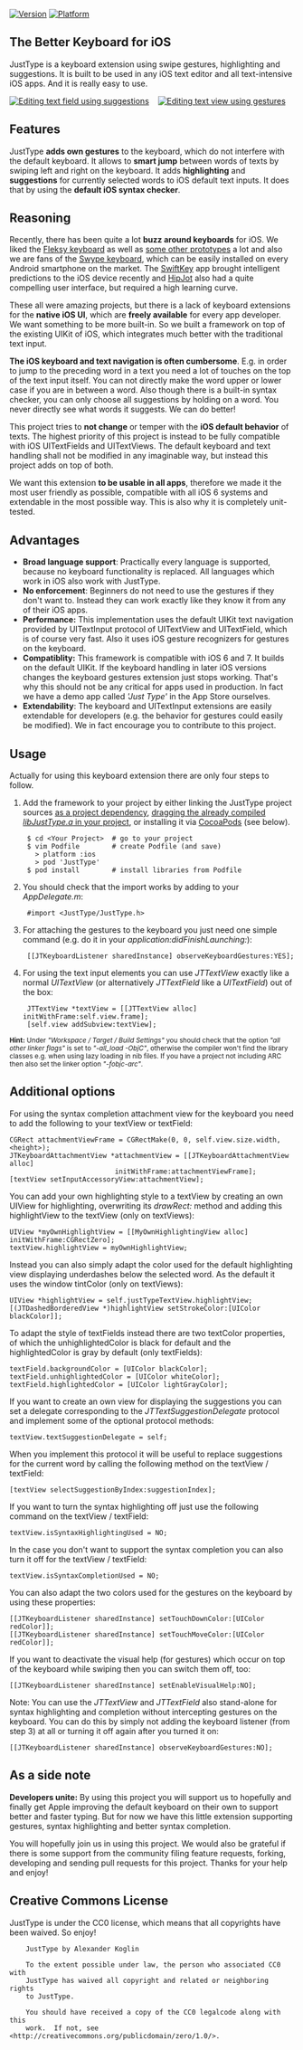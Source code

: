 
[![Version](http://cocoapod-badges.herokuapp.com/v/JustType/badge.png)](http://cocoadocs.org/docsets/JustType)
[![Platform](http://cocoapod-badges.herokuapp.com/p/JustType/badge.png)](http://cocoadocs.org/docsets/JustType)

The Better Keyboard for iOS
---------------------

JustType is a keyboard extension using swipe gestures, highlighting and suggestions. It is built to be used in any iOS text editor and all text-intensive iOS apps. And it is really easy to use.

[![Editing text field using suggestions](http://dl.dropboxusercontent.com/u/82016/justtype_1_small.png)](http://dl.dropboxusercontent.com/u/82016/justtype_1.png) &nbsp;&nbsp; [![Editing text view using gestures](http://dl.dropboxusercontent.com/u/82016/justtype_2_small.png)](http://dl.dropboxusercontent.com/u/82016/justtype_2.png)


Features
---------------------

JustType **adds own gestures** to the keyboard, which do not interfere with the default keyboard. It allows to **smart jump** between words of texts by swiping left and right on the keyboard. It adds **highlighting** and **suggestions** for currently selected words to iOS default text inputs. It does that by using the **default iOS syntax checker**.

Reasoning
---------------------

Recently, there has been quite a lot **buzz around keyboards** for iOS. We liked the [Fleksy keyboard](http://fleksy.com/) as well as [some other prototypes](http://www.youtube.com/watch?v=RGQTaHGQ04Q) a lot and also we are fans of the [Swype keyboard](http://www.swype.com/), which can be easily installed on every Android smartphone on the market. The [SwiftKey](http://www.swiftkey.net/en/) app brought intelligent predictions to the iOS device recently and [HipJot](http://jormy.com/hipjot/) also had a quite compelling user interface, but required a high learning curve.

These all were amazing projects, but there is a lack of keyboard extensions for the **native iOS UI**, which are **freely available** for every app developer. We want something to be more built-in. So we built a framework on top of the existing UIKit of iOS, which integrates much better with the traditional text input.

**The iOS keyboard and text navigation is often cumbersome**. E.g. in order to jump to the preceding word in a text you need a lot of touches on the top of the text input itself. You can not directly make the word upper or lower case if you are in between a word. Also though there is a built-in syntax checker, you can only choose all suggestions by holding on a word. You never directly see what words it suggests. We can do better!

This project tries to **not change** or temper with the **iOS default behavior** of texts. The highest priority of this project is instead to be fully compatible with iOS UITextFields and UITextViews. The default keyboard and text handling shall not be modified in any imaginable way, but instead this project adds on top of both. 

We want this extension **to be usable in all apps**, therefore we made it the most user friendly as possible, compatible with all iOS 6 systems and extendable in the most possible way. This is also why it is completely unit-tested.

Advantages
---------------------

* **Broad language support**: Practically every language is supported, because no keyboard functionality is replaced. All languages which work in iOS also work with JustType.
* **No enforcement**: Beginners do not need to use the gestures if they don't want to. Instead they can work exactly like they know it from any of their iOS apps.
* **Performance:** This implementation uses the default UIKit text navigation provided by UITextInput protocol of UITextView and UITextField, which is of course very fast. Also it uses iOS gesture recognizers for gestures on the keyboard.
* **Compatiblity:** This framework is compatible with iOS 6 and 7. It builds on the default UIKit. If the keyboard handling in later iOS versions changes the keyboard gestures extension just stops working. That's why this should not be any critical for apps used in production. In fact we have a demo app called *'Just Type'* in the App Store ourselves.
* **Extendability**: The keyboard and UITextInput extensions are easily extendable for developers (e.g. the behavior for gestures could easily be modified). We in fact encourage you to contribute to this project.


Usage
---------------------
Actually for using this keyboard extension there are only four steps to follow. 

1. Add the framework to your project by either linking the JustType project sources [as a project dependency](http://www.cocoanetics.com/2011/12/sub-projects-in-xcode/), [dragging the already compiled *libJustType.a* in your project](http://www.raywenderlich.com/41377/creating-a-static-library-in-ios-tutorial), or installing it via [CocoaPods](http://www.cocoapods.org) (see below).

        $ cd <Your Project>  # go to your project
        $ vim Podfile        # create Podfile (and save)
          > platform :ios
          > pod 'JustType'
        $ pod install        # install libraries from Podfile

2. You should check that the import works by adding to your *AppDelegate.m*:

        #import <JustType/JustType.h>

3. For attaching the gestures to the keyboard you just need one simple command (e.g. do it in your *application:didFinishLaunching:*):

        [[JTKeyboardListener sharedInstance] observeKeyboardGestures:YES];

4. For using the text input elements you can use *JTTextView* exactly like a normal *UITextView* (or alternatively *JTTextField* like a *UITextField*) out of the box:

        JTTextView *textView = [[JTTextView alloc] initWithFrame:self.view.frame];
        [self.view addSubview:textView];

<sub><b>Hint:</b> Under *"Workspace / Target / Build Settings"* you should check that the option *"all other linker flags"* is set to *"-all_load -ObjC"*, otherwise the compiler won't find the library classes e.g. when using lazy loading in nib files. If you have a project not including ARC then also set the linker option *"-fobjc-arc"*.</sub>

Additional options
---------------------

For using the syntax completion attachment view for the keyboard you need to add the following to your textView or textField:

```objc
CGRect attachmentViewFrame = CGRectMake(0, 0, self.view.size.width, <height>);
JTKeyboardAttachmentView *attachmentView = [[JTKeyboardAttachmentView alloc] 
                          initWithFrame:attachmentViewFrame];
[textView setInputAccessoryView:attachmentView];
```

You can add your own highlighting style to a textView by creating an own UIView for highlighting, overwriting its *drawRect:* method and adding this highlightView to the textView (only on textViews):

```objc
UIView *myOwnHighlightView = [[MyOwnHighlightingView alloc] initWithFrame:CGRectZero];
textView.highlightView = myOwnHighlightView;
```

Instead you can also simply adapt the color used for the default highlighting view displaying underdashes below the selected word. As the default it uses the window tintColor (only on textViews):

```objc
UIView *highlightView = self.justTypeTextView.highlightView;
[(JTDashedBorderedView *)highlightView setStrokeColor:[UIColor blackColor]];
```

To adapt the style of textFields instead there are two textColor properties, of which the unhighlightedColor is black for default and the highlightedColor is gray by default (only textFields):

```objc
textField.backgroundColor = [UIColor blackColor];
textField.unhighlightedColor = [UIColor whiteColor];
textField.highlightedColor = [UIColor lightGrayColor];
```

If you want to create an own view for displaying the suggestions you can set a delegate corresponding to the *JTTextSuggestionDelegate* protocol and implement some of the optional protocol methods:

```objc
textView.textSuggestionDelegate = self;
```

When you implement this protocol it will be useful to replace suggestions for the current word by calling the following method on the textView / textField:

```objc
[textView selectSuggestionByIndex:suggestionIndex];
```

If you want to turn the syntax highlighting off just use the following command on the textView / textField:

```objc
textView.isSyntaxHighlightingUsed = NO;
```

In the case you don't want to support the syntax completion you can also turn it off for the textView / textField:

```objc
textView.isSyntaxCompletionUsed = NO;
```

You can also adapt the two colors used for the gestures on the keyboard by using these properties:

```objc
[[JTKeyboardListener sharedInstance] setTouchDownColor:[UIColor redColor]];
[[JTKeyboardListener sharedInstance] setTouchMoveColor:[UIColor redColor]];
```

If you want to deactivate the visual help (for gestures) which occur on top of the keyboard while swiping then you can switch them off, too:

```objc
[[JTKeyboardListener sharedInstance] setEnableVisualHelp:NO];
```

Note: You can use the *JTTextView* and *JTTextField* also stand-alone for syntax highlighting and completion  without intercepting gestures on the keyboard. You can do this by simply not adding the keyboard listener (from step 3) at all or turning it off again after you turned it on:

```objc
[[JTKeyboardListener sharedInstance] observeKeyboardGestures:NO];
```

As a side note 
---------------------

**Developers unite:** By using this project you will support us to hopefully and finally get Apple improving the default keyboard on their own to support better and faster typing. But for now we have this little extension supporting gestures, syntax highlighting and better syntax completion. 

You will hopefully join us in using this project. We would also be grateful if there is some support from the community filing feature requests, forking, developing and sending pull requests for this project. Thanks for your help and enjoy!

Creative Commons License
--------------------
JustType is under the CC0 license, which means that all copyrights have been waived. So enjoy!

        JustType by Alexander Koglin
        
        To the extent possible under law, the person who associated CC0 with
        JustType has waived all copyright and related or neighboring rights
        to JustType.

        You should have received a copy of the CC0 legalcode along with this
        work.  If not, see <http://creativecommons.org/publicdomain/zero/1.0/>.